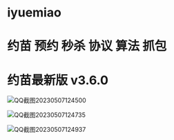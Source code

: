 # iyuemiao
# 约苗 预约 秒杀 协议 算法 抓包 

# 约苗最新版 v3.6.0
![QQ截图20230507124500](https://user-images.githubusercontent.com/38068634/236658098-05c84a83-abcd-4e97-b5dd-736e0272494f.png)


![QQ截图20230507124735](https://user-images.githubusercontent.com/38068634/236658178-6612067a-4af8-4d5d-bc66-4b0a0670731d.png)

![QQ截图20230507124937](https://user-images.githubusercontent.com/38068634/236658233-2cbfcdbd-d622-4998-9543-9191ebb151b4.png)
